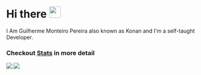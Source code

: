 # Hi there <img src="https://raw.githubusercontent.com/MartinHeinz/MartinHeinz/master/wave.gif" width="30px">

I Am Guilherme Monteiro Pereira also known as Konan and I'm a self-taught Developer.

### Checkout [Stats](https://profile-summary-for-github.com/user/GMkonan) in more detail

<img align="left" src="https://github-readme-stats.vercel.app/api/top-langs/?username=GMkonan&exclude_repo=Senac-Projeto&theme=cobalt" />
<img align="left" src="https://github-readme-stats.vercel.app/api?username=GMkonan&count_private=true&show_icons=true&theme=cobalt" />


<!--
**GMkonan/GMkonan** is a ✨ _special_ ✨ repository because its `README.md` (this file) appears on your GitHub profile.

Here are some ideas to get you started:

- 🔭 I’m currently working on ...
- 🌱 I’m currently learning ...
- 👯 I’m looking to collaborate on ...
- 🤔 I’m looking for help with ...
- 💬 Ask me about ...
- 📫 How to reach me: ...
- 😄 Pronouns: ...
- ⚡ Fun fact: ...

Forma de organizar pins caso queira botar algum dps
<a href="https://github.com/anuraghazra/github-readme-stats">
  <img align="center" src="https://github-readme-stats.vercel.app/api/pin/?username=anuraghazra&repo=github-readme-stats" />
</a>
<a href="https://github.com/anuraghazra/convoychat">
  <img align="center" src="https://github-readme-stats.vercel.app/api/pin/?username=anuraghazra&repo=convoychat" />
</a>
-->
